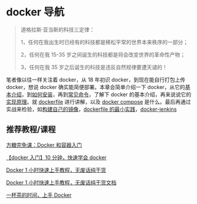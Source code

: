 # docker 导航

> 道格拉斯·亚当斯的科技三定律：
>
> 1，任何在我出生时已经有的科技都是稀松平常的世界本来秩序的一部分；
>
> 2，任何在我 15-35 岁之间诞生的科技都是将会改变世界的革命性产物；
>
> 3，任何在我 35 岁之后诞生的科技是违反自然规律要遭天谴的！

笔者像以往一样关注着 docker，从 18 年初识 docker，到现在能自行打包上传 docker，想说 docker 确实能简便部署。本章会简单介绍一下 docker，从它的[基本介绍](./docker基本介绍.md)，到[如何安装](如何安装docker.md)，再到[常见命令](./docker常见命令.md)，了解下 docker 的基本介绍，再来说说它的[实现原理](./docker的原理.md)。就 [dockerfile](./dockerfile指令.md) 进行讲解，以及 [docker compose](./docker-compose.md) 是什么。最后再通过实战来检验，如[构建自己的镜像](./实战：构建自己的镜像.md)，[dockerfile 的最小实践](./实战：dockerfile最小实践.md)，[docker-jenkins](./实战：docker-jenkins.md)

## 推荐教程/课程

[方糖完免课：Docker 和容器入门](https://mian.ftqq.com/course/detail/23)

[【docker 入门】10 分钟，快速学会 docker](https://www.bilibili.com/video/BV1R4411F7t9)

[Docker 1 小时快速上手教程，无废话纯干货](https://www.bilibili.com/video/BV11L411g7U1?p=1)

[Docker 1 小时快速上手教程，无废话纯干货文档](https://docker.easydoc.net/)

[一杯茶的时间，上手 Docker](https://tuture.co/2020/01/01/442cc8d/)
